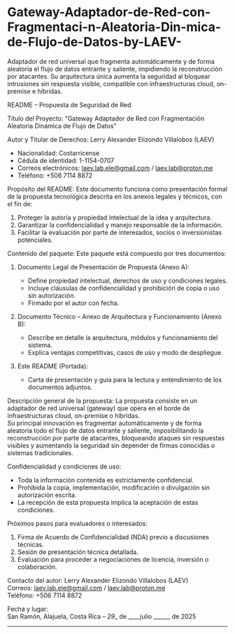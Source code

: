 # Gateway-Adaptador-de-Red-con-Fragmentaci-n-Aleatoria-Din-mica-de-Flujo-de-Datos-by-LAEV-
Adaptador de red universal que fragmenta automáticamente y de forma aleatoria el flujo de datos entrante y saliente, impidiendo la reconstrucción por atacantes. Su arquitectura única aumenta la seguridad al bloquear intrusiones sin respuesta visible, compatible con infraestructuras cloud, on-premise e híbridas.

README – Propuesta de Seguridad de Red

Título del Proyecto:
“Gateway Adaptador de Red con Fragmentación Aleatoria Dinámica de Flujo de Datos”

Autor y Titular de Derechos:
Lerry Alexander Elizondo Villalobos (LAEV)
- Nacionalidad: Costarricense
- Cédula de identidad: 1-1154-0707
- Correos electrónicos: laev.lab.ele@gmail.com / laev.lab@proton.me
- Teléfono: +506 7114 8872

Propósito del README:
Este documento funciona como presentación formal de la propuesta tecnológica descrita en los anexos legales y técnicos, con el fin de:

1. Proteger la autoría y propiedad intelectual de la idea y arquitectura.
2. Garantizar la confidencialidad y manejo responsable de la información.
3. Facilitar la evaluación por parte de interesados, socios o inversionistas potenciales.

Contenido del paquete:
Este paquete está compuesto por tres documentos:

1. Documento Legal de Presentación de Propuesta (Anexo A):
   - Define propiedad intelectual, derechos de uso y condiciones legales.
   - Incluye cláusulas de confidencialidad y prohibición de copia o uso sin autorización.
   - Firmado por el autor con fecha.

2. Documento Técnico – Anexo de Arquitectura y Funcionamiento (Anexo B):
   - Describe en detalle la arquitectura, módulos y funcionamiento del sistema.
   - Explica ventajas competitivas, casos de uso y modo de despliegue.

3. Este README (Portada):
   - Carta de presentación y guía para la lectura y entendimiento de los documentos adjuntos.

Descripción general de la propuesta:
La propuesta consiste en un adaptador de red universal (gateway) que opera en el borde de infraestructuras cloud, on-premise o híbridas.  
Su principal innovación es fragmentar automáticamente y de forma aleatoria todo el flujo de datos entrante y saliente, imposibilitando la reconstrucción por parte de atacantes, bloqueando ataques sin respuestas visibles y aumentando la seguridad sin depender de firmas conocidas o sistemas tradicionales.

Confidencialidad y condiciones de uso:
- Toda la información contenida es estrictamente confidencial.
- Prohibida la copia, implementación, modificación o divulgación sin autorización escrita.
- La recepción de esta propuesta implica la aceptación de estas condiciones.

Próximos pasos para evaluadores o interesados:
1. Firma de Acuerdo de Confidencialidad (NDA) previo a discusiones técnicas.
2. Sesión de presentación técnica detallada.
3. Evaluación para proceder a negociaciones de licencia, inversión o colaboración.

Contacto del autor:
Lerry Alexander Elizondo Villalobos (LAEV)  
Correos: laev.lab.ele@gmail.com / laev.lab@proton.me  
Teléfono: +506 7114 8872  

Fecha y lugar:  
San Ramón, Alajuela, Costa Rica – _29__ de ____julio ______ de 2025

---
